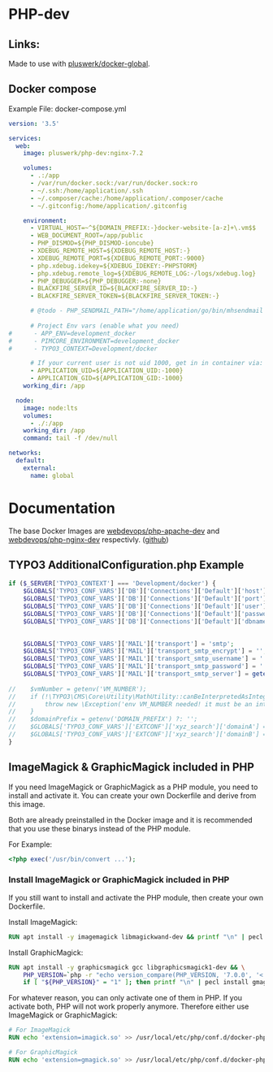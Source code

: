# PHP-dev

## Links:

Made to use with [pluswerk/docker-global](https://github.com/pluswerk/docker-global).

## Docker compose

Example File: docker-compose.yml

```yaml
version: '3.5'

services:
  web:
    image: pluswerk/php-dev:nginx-7.2

    volumes:
      - .:/app
      - /var/run/docker.sock:/var/run/docker.sock:ro
      - ~/.ssh:/home/application/.ssh
      - ~/.composer/cache:/home/application/.composer/cache
      - ~/.gitconfig:/home/application/.gitconfig

    environment:
      - VIRTUAL_HOST=~^${DOMAIN_PREFIX:-}docker-website-[a-z]+\.vm$$
      - WEB_DOCUMENT_ROOT=/app/public
      - PHP_DISMOD=${PHP_DISMOD-ioncube}
      - XDEBUG_REMOTE_HOST=${XDEBUG_REMOTE_HOST:-}
      - XDEBUG_REMOTE_PORT=${XDEBUG_REMOTE_PORT:-9000}
      - php.xdebug.idekey=${XDEBUG_IDEKEY:-PHPSTORM}
      - php.xdebug.remote_log=${XDEBUG_REMOTE_LOG:-/logs/xdebug.log}
      - PHP_DEBUGGER=${PHP_DEBUGGER:-none}
      - BLACKFIRE_SERVER_ID=${BLACKFIRE_SERVER_ID:-}
      - BLACKFIRE_SERVER_TOKEN=${BLACKFIRE_SERVER_TOKEN:-}

      # @todo - PHP_SENDMAIL_PATH="/home/application/go/bin/mhsendmail --smtp-addr=global-mail:1025"
      
      # Project Env vars (enable what you need)
#      - APP_ENV=development_docker
#      - PIMCORE_ENVIRONMENT=development_docker
#      - TYPO3_CONTEXT=Development/docker

      # If your current user is not uid 1000, get in in container via: docker-compose exec -u ${UID} web bash
      - APPLICATION_UID=${APPLICATION_UID:-1000}
      - APPLICATION_GID=${APPLICATION_GID:-1000}
    working_dir: /app

  node:
    image: node:lts
    volumes:
      - ./:/app
    working_dir: /app
    command: tail -f /dev/null

networks:
  default:
    external:
      name: global
```

# Documentation

The base Docker Images are [webdevops/php-apache-dev] and [webdevops/php-nginx-dev] respectivly. ([github])

[webdevops/php-apache-dev]: https://hub.docker.com/r/webdevops/php-apache-dev
[webdevops/php-nginx-dev]: https://hub.docker.com/r/webdevops/php-nginx-dev
[github]: https://github.com/webdevops/Dockerfile

## TYPO3 AdditionalConfiguration.php Example
```php
if ($_SERVER['TYPO3_CONTEXT'] === 'Development/docker') {
    $GLOBALS['TYPO3_CONF_VARS']['DB']['Connections']['Default']['host'] = getenv('typo3DatabaseHost') ?: 'global-db';
    $GLOBALS['TYPO3_CONF_VARS']['DB']['Connections']['Default']['port'] = getenv('typo3DatabasePort') ?: '3306';
    $GLOBALS['TYPO3_CONF_VARS']['DB']['Connections']['Default']['user'] = getenv('typo3DatabaseUsername') ?: 'root';
    $GLOBALS['TYPO3_CONF_VARS']['DB']['Connections']['Default']['password'] = getenv('typo3DatabasePassword') ?: 'root';
    $GLOBALS['TYPO3_CONF_VARS']['DB']['Connections']['Default']['dbname'] = getenv('typo3DatabaseName') ?: 'default_database';

    
    $GLOBALS['TYPO3_CONF_VARS']['MAIL']['transport'] = 'smtp';
    $GLOBALS['TYPO3_CONF_VARS']['MAIL']['transport_smtp_encrypt'] = '';
    $GLOBALS['TYPO3_CONF_VARS']['MAIL']['transport_smtp_username'] = '';
    $GLOBALS['TYPO3_CONF_VARS']['MAIL']['transport_smtp_password'] = '';
    $GLOBALS['TYPO3_CONF_VARS']['MAIL']['transport_smtp_server'] = getenv('SMTP_MAIL_SERVER') ?: 'global-mail:1025';
        
//    $vmNumber = getenv('VM_NUMBER');
//    if (!\TYPO3\CMS\Core\Utility\MathUtility::canBeInterpretedAsInteger($vmNumber)) {
//        throw new \Exception('env VM_NUMBER needed! it must be an int!');
//    }
//    $domainPrefix = getenv('DOMAIN_PREFIX') ?: '';
//    $GLOBALS['TYPO3_CONF_VARS']['EXTCONF']['xyz_search']['domainA'] = sprintf('%sproject.de.vm%d.iveins.de', $domainPrefix, $vmNumber);
//    $GLOBALS['TYPO3_CONF_VARS']['EXTCONF']['xyz_search']['domainB'] = sprintf('cn.%sproject.de.vm%d.iveins.de', $domainPrefix, $vmNumber);
}
```

## ImageMagick & GraphicMagick included in PHP

If you need ImageMagick or GraphicMagick as a PHP module, you need to install and activate it.
You can create your own Dockerfile and derive from this image.

Both are already preinstalled in the Docker image and it is recommended that you use these binarys instead of the PHP module.

For Example:

```php
<?php exec('/usr/bin/convert ...');
```

### Install ImageMagick or GraphicMagick included in PHP

If you still want to install and activate the PHP module, then create your own Dockerfile.

Install ImageMagick:

```dockerfile
RUN apt install -y imagemagick libmagickwand-dev && printf "\n" | pecl install imagick
```

Install GraphicMagick:

```dockerfile
RUN apt install -y graphicsmagick gcc libgraphicsmagick1-dev && \
    PHP_VERSION=`php -r "echo version_compare(PHP_VERSION, '7.0.0', '<');";` && \
    if [ "${PHP_VERSION}" = "1" ]; then printf "\n" | pecl install gmagick-1.1.7RC3; else printf "\n" | pecl install gmagick-2.0.5RC1; fi;
```

For whatever reason, you can only activate one of them in PHP. If you activate both, PHP will not work properly anymore.
Therefore either use ImageMagick or GraphicMagick:

```dockerfile
# For ImageMagick
RUN echo 'extension=imagick.so' >> /usr/local/etc/php/conf.d/docker-php-ext-magick.ini;

# For GraphicMagick
RUN echo 'extension=gmagick.so' >> /usr/local/etc/php/conf.d/docker-php-ext-magick.ini;
```
